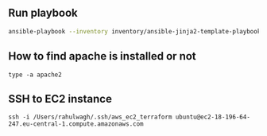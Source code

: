 ## Run playbook

```bash
ansible-playbook --inventory inventory/ansible-jinja2-template-playbook/hosts ansible-jinja2-template-playbook.yml
```


## How to find apache is installed or not 

```
type -a apache2 
```


## SSH to EC2 instance

```
ssh -i /Users/rahulwagh/.ssh/aws_ec2_terraform ubuntu@ec2-18-196-64-247.eu-central-1.compute.amazonaws.com
```